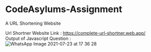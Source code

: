 # CodeAsylums-Assignment
A URL Shortening Website

Url Shortner Website Link : https://complete-url-shortner.web.app/ <br>
Output of Javascript Question : <br>
![WhatsApp Image 2021-07-23 at 17 36 28](https://user-images.githubusercontent.com/66074167/126906495-71ff181f-a276-43c4-b415-9de862f1702e.jpeg)
